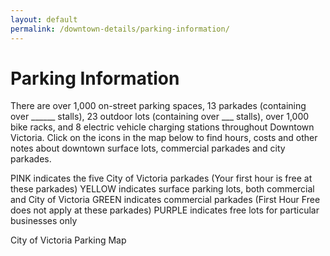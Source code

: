 ```yaml
---
layout: default
permalink: /downtown-details/parking-information/
---
```

# Parking Information

There are over 1,000 on-street parking spaces, 13 parkades <span class="needs-review">(containing over ______ stalls)</span>, 23 outdoor lots <span class="needs-review">(containing over ___ stalls)</span>, over 1,000 bike racks, and 8 electric vehicle charging stations throughout Downtown Victoria.  Click on the icons in the map below to find hours, costs and other notes about downtown surface lots, commercial parkades and city parkades.

PINK indicates the five City of Victoria parkades (Your first hour is free at these parkades)
YELLOW indicates surface parking lots, both commercial and City of Victoria
GREEN indicates commercial parkades (First Hour Free does not apply at these parkades)
PURPLE indicates free lots for particular businesses only

<span class="needs-review">City of Victoria Parking Map</span>